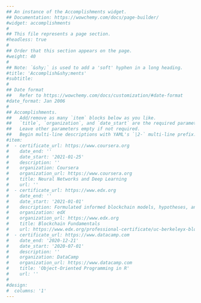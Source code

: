 ```yaml
---
## An instance of the Accomplishments widget.
## Documentation: https://wowchemy.com/docs/page-builder/
#widget: accomplishments
#
## This file represents a page section.
#headless: true
#
## Order that this section appears on the page.
#weight: 40
#
## Note: `&shy;` is used to add a 'soft' hyphen in a long heading.
#title: 'Accomplish&shy;ments'
#subtitle:
#
## Date format
##   Refer to https://wowchemy.com/docs/customization/#date-format
#date_format: Jan 2006
#
## Accomplishments.
##   Add/remove as many `item` blocks below as you like.
##   `title`, `organization`, and `date_start` are the required parameters.
##   Leave other parameters empty if not required.
##   Begin multi-line descriptions with YAML's `|2-` multi-line prefix.
#item:
#  - certificate_url: https://www.coursera.org
#    date_end: ''
#    date_start: '2021-01-25'
#    description: ''
#    organization: Coursera
#    organization_url: https://www.coursera.org
#    title: Neural Networks and Deep Learning
#    url: ''
#  - certificate_url: https://www.edx.org
#    date_end: ''
#    date_start: '2021-01-01'
#    description: Formulated informed blockchain models, hypotheses, and use cases.
#    organization: edX
#    organization_url: https://www.edx.org
#    title: Blockchain Fundamentals
#    url: https://www.edx.org/professional-certificate/uc-berkeleyx-blockchain-fundamentals
#  - certificate_url: https://www.datacamp.com
#    date_end: '2020-12-21'
#    date_start: '2020-07-01'
#    description: ''
#    organization: DataCamp
#    organization_url: https://www.datacamp.com
#    title: 'Object-Oriented Programming in R'
#    url: ''
#
#design:
#  columns: '1'
---
```


